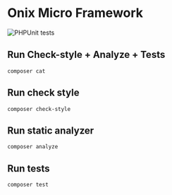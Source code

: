 # Onix Micro Framework

![PHPUnit tests](https://github.com/zer0php/onix/workflows/PHPUnit%20tests/badge.svg)

## Run Check-style + Analyze + Tests
```
composer cat
```

## Run check style
```
composer check-style
```

## Run static analyzer
```
composer analyze
```

## Run tests
```
composer test
```
